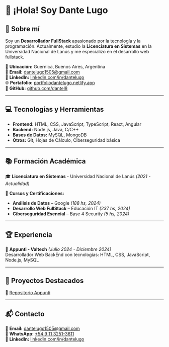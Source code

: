 # 👋 ¡Hola! Soy Dante Lugo

## 🚀 Sobre mí
Soy un **Desarrollador FullStack** apasionado por la tecnología y la programación. Actualmente, estudio la **Licenciatura en Sistemas** en la Universidad Nacional de Lanús y me especializo en el desarrollo web fullstack.

📍 **Ubicación:** Guernica, Buenos Aires, Argentina  
📧 **Email:** [dantelugo1505@gmail.com](mailto:dantelugo1505@gmail.com)  
🔗 **LinkedIn:** [linkedin.com/in/dantelugo](https://www.linkedin.com/in/dantelugo)  
🌐 **Portafolio:** [portfoliodantelugo.netlify.app](https://portfoliodantelugo.netlify.app/)  
📂 **GitHub:** [github.com/dantel8](https://github.com/dantel8)  

---

## 💻 Tecnologías y Herramientas
- **Frontend:** HTML, CSS, JavaScript, TypeScript, React, Angular
- **Backend:** Node.js, Java, C/C++
- **Bases de Datos:** MySQL, MongoDB
- **Otros:** Git, Hojas de Cálculo, Ciberseguridad básica

---

## 📚 Formación Académica
🎓 **Licenciatura en Sistemas** - Universidad Nacional de Lanús *(2021 - Actualidad)*

📖 **Cursos y Certificaciones:**
- **Análisis de Datos** – Google *(188 hs, 2024)*
- **Desarrollo Web FullStack** – Educación IT *(237 hs, 2024)*
- **Ciberseguridad Esencial** – Base 4 Security *(5 hs, 2024)*

---

## 🏆 Experiencia
🔹 **Appunti - Valtech** *(Julio 2024 - Diciembre 2024)*  
Desarrollador Web BackEnd con tecnologías: HTML, CSS, JavaScript, Node.js, MySQL

---

## 🚀 Proyectos Destacados
🔗 [Repositorio Appunti](https://github.com/dantel8/Appunti)


---

## 📬 Contacto
📩 **Email:** [dantelugo1505@gmail.com](mailto:dantelugo1505@gmail.com)  
📱 **WhatsApp:** [+54 9 11 3251-3611](https://wa.me/+5491132513611)  
🔗 **LinkedIn:** [linkedin.com/in/dantelugo](https://www.linkedin.com/in/dantelugo)
